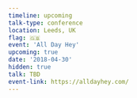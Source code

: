 ```yaml
---
timeline: upcoming
talk-type: conference
location: Leeds, UK
flag: 🇬🇧
event: 'All Day Hey'
upcoming: true
date: '2018-04-30'
hidden: true
talk: TBD
event-link: https://alldayhey.com/
---
```

